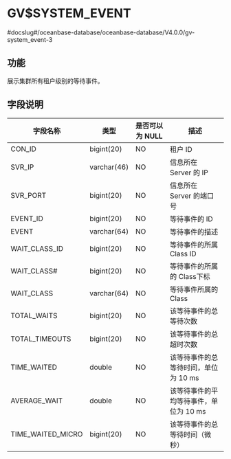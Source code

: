 GV$SYSTEM_EVENT
====================================

#docslug#/oceanbase-database/oceanbase-database/V4.0.0/gv-system_event-3

## 功能

展示集群所有租户级别的等待事件。

## 字段说明

| **字段名称** | **类型** | **是否可以为 NULL** | **描述** |
| --- | --- | --- | --- |
| CON_ID | bigint(20) | NO | 租户 ID |
| SVR_IP | varchar(46) | NO | 信息所在 Server 的 IP |
| SVR_PORT | bigint(20) | NO | 信息所在 Server 的端口号 |
| EVENT_ID | bigint(20) | NO | 等待事件的 ID |
| EVENT | varchar(64) | NO | 等待事件的描述 |
| WAIT_CLASS_ID | bigint(20) | NO | 等待事件的所属 Class ID |
| WAIT_CLASS# | bigint(20) | NO | 等待事件的所属的 Class下标 |
| WAIT_CLASS | varchar(64) | NO | 等待事件所属的 Class |
| TOTAL_WAITS | bigint(20) | NO | 该等待事件的总等待次数 |
| TOTAL_TIMEOUTS | bigint(20) | NO | 该等待事件的总超时次数 |
| TIME_WAITED | double | NO | 该等待事件的总等待时间，单位为 10 ms |
| AVERAGE_WAIT | double | NO | 该等待事件的平均等待事件，单位为 10 ms |
| TIME_WAITED_MICRO | bigint(20) | NO | 该等待事件的总等待时间（微秒） |
